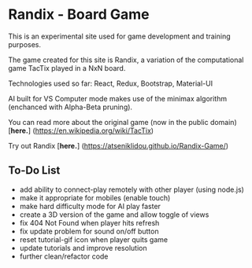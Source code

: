 # Randix - Board Game

This is an experimental site used for game development and training purposes.

The game created for this site is Randix, a variation of the computational game TacTix played in a NxN board.

Technologies used so far: React, Redux, Bootstrap, Material-UI

AI built for VS Computer mode makes use of the minimax algorithm (enchanced with Alpha-Beta pruning).

You can read more about the original game (now in the public domain) [**here.**] (https://en.wikipedia.org/wiki/TacTix)

Try out Randix [**here.**] (https://atseniklidou.github.io/Randix-Game/)

## To-Do List
- add ability to connect-play remotely with other player (using node.js)
- make it appropriate for mobiles (enable touch)
- make hard difficulty mode for AI play faster
- create a 3D version of the game and allow toggle of views
- fix 404 Not Found when player hits refresh
- fix update problem for sound on/off button
- reset tutorial-gif icon when player quits game
- update tutorials and improve resolution
- further clean/refactor code


